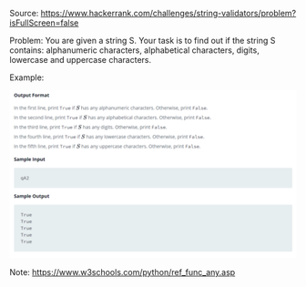 Source: https://www.hackerrank.com/challenges/string-validators/problem?isFullScreen=false

Problem: You are given a string S.
Your task is to find out if the string S contains: alphanumeric characters, alphabetical characters, digits, lowercase and uppercase characters.

Example: 

![](2022-08-01-21-51-07.png)

Note: https://www.w3schools.com/python/ref_func_any.asp